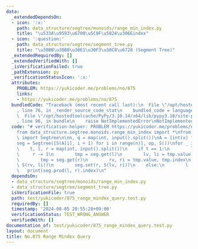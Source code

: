 ```yaml
---
data:
  _extendedDependsOn:
  - icon: ':x:'
    path: data_structure/segtree/monoids/range_min_index.py
    title: "\u533A\u9593\u6700\u5C0F\u5024\u306Eindex"
  - icon: ':question:'
    path: data_structure/segtree/segment_tree.py
    title: "\u30BB\u30B0\u30E1\u30F3\u30C8\u6728 (Segment Tree)"
  _extendedRequiredBy: []
  _extendedVerifiedWith: []
  _isVerificationFailed: true
  _pathExtension: py
  _verificationStatusIcon: ':x:'
  attributes:
    PROBLEM: https://yukicoder.me/problems/no/875
    links:
    - https://yukicoder.me/problems/no/875
  bundledCode: "Traceback (most recent call last):\n  File \"/opt/hostedtoolcache/PyPy/3.10.14/x64/lib/pypy3.10/site-packages/onlinejudge_verify/documentation/build.py\"\
    , line 76, in _render_source_code_stat\n    bundled_code = language.bundle(\n\
    \  File \"/opt/hostedtoolcache/PyPy/3.10.14/x64/lib/pypy3.10/site-packages/onlinejudge_verify/languages/python.py\"\
    , line 96, in bundle\n    raise NotImplementedError\nNotImplementedError\n"
  code: "# verification-helper: PROBLEM https://yukicoder.me/problems/no/875\n\n\n\
    from data_structure.segtree.monoids.range_min_index import *\nfrom data_structure.segtree.segment_tree\
    \ import Segtree\n\nn, q = map(int, input().split())\nA = [int(x) for x in input().split()]\n\
    seg = Segtree([S(A[i], i + 1) for i in range(n)], op, S())\nfor _ in range(q):\n\
    \    t, l, r = map(int, input().split())\n    if t == 1:\n        l -= 1\n   \
    \     r -= 1\n        tmp = seg.get(l)\n        lv, li = tmp.value, tmp.index\n\
    \        tmp = seg.get(r)\n        rv, ri = tmp.value, tmp.index\n        seg.set(l,\
    \ S(rv, li))\n        seg.set(r, S(lv, ri))\n    else:\n        l -= 1\n     \
    \   print(seg.prod(l, r).index)\n"
  dependsOn:
  - data_structure/segtree/monoids/range_min_index.py
  - data_structure/segtree/segment_tree.py
  isVerificationFile: true
  path: test/yukicoder/875_range_mindex_query.test.py
  requiredBy: []
  timestamp: '2024-08-05 20:55:28+09:00'
  verificationStatus: TEST_WRONG_ANSWER
  verifiedWith: []
documentation_of: test/yukicoder/875_range_mindex_query.test.py
layout: document
title: No.875 Range Mindex Query
---
```

